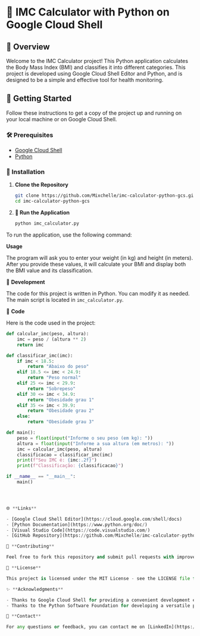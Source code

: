 # 🧮 IMC Calculator with Python on Google Cloud Shell

## 📜 Overview

Welcome to the IMC Calculator project! This Python application calculates the Body Mass Index (BMI) and classifies it into different categories. This project is developed using Google Cloud Shell Editor and Python, and is designed to be a simple and effective tool for health monitoring.

## 🚀 Getting Started

Follow these instructions to get a copy of the project up and running on your local machine or on Google Cloud Shell.

### 🛠️ Prerequisites

- [Google Cloud Shell](https://cloud.google.com/shell/docs)
- [Python](https://www.python.org/downloads/)

### 📂 Installation

1. **Clone the Repository**

   ```bash
   git clone https://github.com/Mixchelle/imc-calculator-python-gcs.git
   cd imc-calculator-python-gcs

2. **🚀 Run the Application**
       
     ```bash
     python imc_calculator.py 

To run the application, use the following command:


 **Usage**

The program will ask you to enter your weight (in kg) and height (in meters). After you provide these values, it will calculate your BMI and display both the BMI value and its classification.

🔧 **Development**

The code for this project is written in Python. You can modify it as needed. The main script is located in `imc_calculator.py`.

📝 **Code**

Here is the code used in the project:

```python
def calcular_imc(peso, altura):
    imc = peso / (altura ** 2)
    return imc

def classificar_imc(imc):
    if imc < 18.5:
        return "Abaixo do peso"
    elif 18.5 <= imc < 24.9:
        return "Peso normal"
    elif 25 <= imc < 29.9:
        return "Sobrepeso"
    elif 30 <= imc < 34.9:
        return "Obesidade grau 1"
    elif 35 <= imc < 39.9:
        return "Obesidade grau 2"
    else:
        return "Obesidade grau 3"

def main():
    peso = float(input("Informe o seu peso (em kg): "))
    altura = float(input("Informe a sua altura (em metros): "))
    imc = calcular_imc(peso, altura)
    classificacao = classificar_imc(imc)
    print(f"Seu IMC é: {imc:.2f}")
    print(f"Classificação: {classificacao}")

if __name__ == "__main__":
    main()




🌐 **Links**

- [Google Cloud Shell Editor](https://cloud.google.com/shell/docs)
- [Python Documentation](https://www.python.org/doc/)
- [Visual Studio Code](https://code.visualstudio.com/)
- [GitHub Repository](https://github.com/Mixchelle/imc-calculator-python-gcs)

🤝 **Contributing**

Feel free to fork this repository and submit pull requests with improvements or bug fixes. For any issues, open an issue on GitHub.

📜 **License**

This project is licensed under the MIT License - see the LICENSE file for details.

✨ **Acknowledgments**

- Thanks to Google Cloud Shell for providing a convenient development environment.
- Thanks to the Python Software Foundation for developing a versatile programming language.

💬 **Contact**

For any questions or feedback, you can contact me on [LinkedIn](https://www.linkedin.com/in/mixchelle/) or via email.
